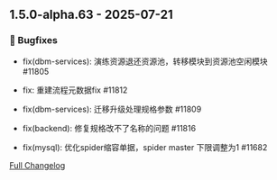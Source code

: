 ## 1.5.0-alpha.63 - 2025-07-21

### 🐛 Bugfixes

- fix(dbm-services): 演练资源退还资源池，转移模块到资源池空闲模块 #11805

- fix: 重建流程元数据fix #11812

- fix(dbm-services): 迁移升级处理规格参数 #11809

- fix(backend): 修复规格改不了名称的问题 #11816

- fix(mysql): 优化spider缩容单据，spider master 下限调整为1 #11682


[Full Changelog](https://github.com/TencentBlueKing/blueking-dbm/compare/1.5.0-alpha.62...1.5.0-alpha.63)
